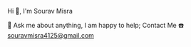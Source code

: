 Hi 👋, I'm Sourav Misra 

💬 Ask me about anything, I am happy to help;
Contact Me ☎️
souravmisra4125@gmail.com


<!---
sourav4125/sourav4125 is a ✨ special ✨ repository because its `README.md` (this file) appears on your GitHub profile.
You can click the Preview link to take a look at your changes.
--->
